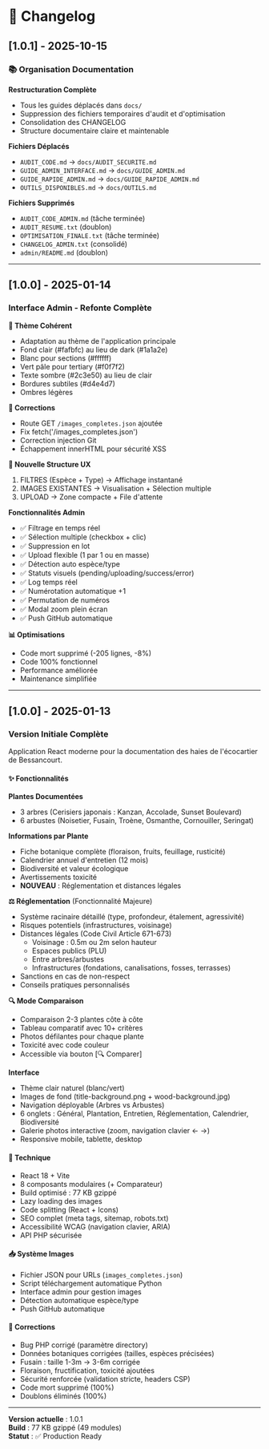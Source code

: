 # 📝 Changelog

## [1.0.1] - 2025-10-15

### 📚 Organisation Documentation

**Restructuration Complète**
- Tous les guides déplacés dans `docs/`
- Suppression des fichiers temporaires d'audit et d'optimisation
- Consolidation des CHANGELOG
- Structure documentaire claire et maintenable

**Fichiers Déplacés**
- `AUDIT_CODE.md` → `docs/AUDIT_SECURITE.md`
- `GUIDE_ADMIN_INTERFACE.md` → `docs/GUIDE_ADMIN.md`
- `GUIDE_RAPIDE_ADMIN.md` → `docs/GUIDE_RAPIDE_ADMIN.md`
- `OUTILS_DISPONIBLES.md` → `docs/OUTILS.md`

**Fichiers Supprimés**
- `AUDIT_CODE_ADMIN.md` (tâche terminée)
- `AUDIT_RESUME.txt` (doublon)
- `OPTIMISATION_FINALE.txt` (tâche terminée)
- `CHANGELOG_ADMIN.txt` (consolidé)
- `admin/README.md` (doublon)

---

## [1.0.0] - 2025-01-14

### Interface Admin - Refonte Complète

**🎨 Thème Cohérent**
- Adaptation au thème de l'application principale
- Fond clair (#fafbfc) au lieu de dark (#1a1a2e)
- Blanc pour sections (#ffffff)
- Vert pâle pour tertiary (#f0f7f2)
- Texte sombre (#2c3e50) au lieu de clair
- Bordures subtiles (#d4e4d7)
- Ombres légères

**🔧 Corrections**
- Route GET `/images_completes.json` ajoutée
- Fix fetch('/images_completes.json')
- Correction injection Git
- Échappement innerHTML pour sécurité XSS

**🎉 Nouvelle Structure UX**
1. FILTRES (Espèce + Type) → Affichage instantané
2. IMAGES EXISTANTES → Visualisation + Sélection multiple
3. UPLOAD → Zone compacte + File d'attente

**Fonctionnalités Admin**
- ✅ Filtrage en temps réel
- ✅ Sélection multiple (checkbox + clic)
- ✅ Suppression en lot
- ✅ Upload flexible (1 par 1 ou en masse)
- ✅ Détection auto espèce/type
- ✅ Statuts visuels (pending/uploading/success/error)
- ✅ Log temps réel
- ✅ Numérotation automatique +1
- ✅ Permutation de numéros
- ✅ Modal zoom plein écran
- ✅ Push GitHub automatique

**📊 Optimisations**
- Code mort supprimé (-205 lignes, -8%)
- Code 100% fonctionnel
- Performance améliorée
- Maintenance simplifiée

---

## [1.0.0] - 2025-01-13

### Version Initiale Complète

Application React moderne pour la documentation des haies de l'écocartier de Bessancourt.

#### ✨ Fonctionnalités

**Plantes Documentées**
- 3 arbres (Cerisiers japonais : Kanzan, Accolade, Sunset Boulevard)
- 6 arbustes (Noisetier, Fusain, Troène, Osmanthe, Cornouiller, Seringat)

**Informations par Plante**
- Fiche botanique complète (floraison, fruits, feuillage, rusticité)
- Calendrier annuel d'entretien (12 mois)
- Biodiversité et valeur écologique
- Avertissements toxicité
- **NOUVEAU** : Réglementation et distances légales

**⚖️ Réglementation** (Fonctionnalité Majeure)
- Système racinaire détaillé (type, profondeur, étalement, agressivité)
- Risques potentiels (infrastructures, voisinage)
- Distances légales (Code Civil Article 671-673)
  - Voisinage : 0.5m ou 2m selon hauteur
  - Espaces publics (PLU)
  - Entre arbres/arbustes
  - Infrastructures (fondations, canalisations, fosses, terrasses)
- Sanctions en cas de non-respect
- Conseils pratiques personnalisés

**🔍 Mode Comparaison**
- Comparaison 2-3 plantes côte à côte
- Tableau comparatif avec 10+ critères
- Photos défilantes pour chaque plante
- Toxicité avec code couleur
- Accessible via bouton [🔍 Comparer]

**Interface**
- Thème clair naturel (blanc/vert)
- Images de fond (title-background.png + wood-background.jpg)
- Navigation déployable (Arbres vs Arbustes)
- 6 onglets : Général, Plantation, Entretien, Réglementation, Calendrier, Biodiversité
- Galerie photos interactive (zoom, navigation clavier ← →)
- Responsive mobile, tablette, desktop

#### 🔧 Technique
- React 18 + Vite
- 8 composants modulaires (+ Comparateur)
- Build optimisé : 77 KB gzippé
- Lazy loading des images
- Code splitting (React + Icons)
- SEO complet (meta tags, sitemap, robots.txt)
- Accessibilité WCAG (navigation clavier, ARIA)
- API PHP sécurisée

#### 📥 Système Images
- Fichier JSON pour URLs (`images_completes.json`)
- Script téléchargement automatique Python
- Interface admin pour gestion images
- Détection automatique espèce/type
- Push GitHub automatique

#### 🐛 Corrections
- Bug PHP corrigé (paramètre directory)
- Données botaniques corrigées (tailles, espèces précisées)
- Fusain : taille 1-3m → 3-6m corrigée
- Floraison, fructification, toxicité ajoutées
- Sécurité renforcée (validation stricte, headers CSP)
- Code mort supprimé (100%)
- Doublons éliminés (100%)

---

**Version actuelle** : 1.0.1  
**Build** : 77 KB gzippé (49 modules)  
**Statut** : ✅ Production Ready
